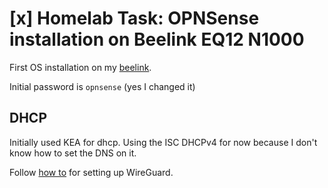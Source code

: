 # [x] Homelab Task: OPNSense installation on Beelink EQ12 N1000

First OS installation on my [beelink](../699).

Initial password is `opnsense` (yes I changed it)

## DHCP

Initially used KEA for dhcp. Using the ISC DHCPv4 for now because I don't know how to set the DNS on it.

Follow [how to] for setting up WireGuard.

[how to]: https://docs.opnsense.org/manual/how-tos/wireguard-client.html
